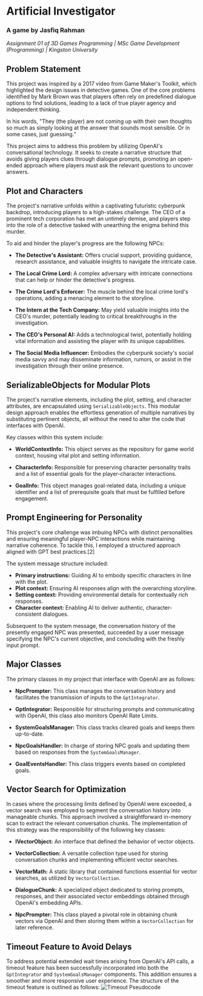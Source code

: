 
# Artificial Investigator
### A game by Jasfiq Rahman
*Assignment 01 of 3D Games Programming | MSc Game Development (Programming) | Kingston University*

## Problem Statement
This project was inspired by a 2017 video from Game Maker's Toolkit, which highlighted the design issues in detective games. One of the core problems identified by Mark Brown was that players often rely on predefined dialogue options to find solutions, leading to a lack of true player agency and independent thinking.

In his words, "They (the player) are not coming up with their own thoughts so much as simply looking at the answer that sounds most sensible. Or in some cases, just guessing.”

This project aims to address this problem by utilizing OpenAI's conversational technology. It seeks to create a narrative structure that avoids giving players clues through dialogue prompts, promoting an open-ended approach where players must ask the relevant questions to uncover answers.

## Plot and Characters
The project's narrative unfolds within a captivating futuristic cyberpunk backdrop, introducing players to a high-stakes challenge. The CEO of a prominent tech corporation has met an untimely demise, and players step into the role of a detective tasked with unearthing the enigma behind this murder.

To aid and hinder the player's progress are the following NPCs:

- **The Detective's Assistant:** Offers crucial support, providing guidance, research assistance, and valuable insights to navigate the intricate case.

- **The Local Crime Lord:** A complex adversary with intricate connections that can help or hinder the detective's progress.

- **The Crime Lord's Enforcer:** The muscle behind the local crime lord's operations, adding a menacing element to the storyline.

- **The Intern at the Tech Company:** May yield valuable insights into the CEO's murder, potentially leading to critical breakthroughs in the investigation.

- **The CEO's Personal AI:** Adds a technological twist, potentially holding vital information and assisting the player with its unique capabilities.

- **The Social Media Influencer:** Embodies the cyberpunk society's social media savvy and may disseminate information, rumors, or assist in the investigation through their online presence.

## SerializableObjects for Modular Plots
The project's narrative elements, including the plot, setting, and character attributes, are encapsulated using `SerializableObjects`. This modular design approach enables the effortless generation of multiple narratives by substituting pertinent objects, all without the need to alter the code that interfaces with OpenAI.

Key classes within this system include:

- **WorldContextInfo:** This object serves as the repository for game world context, housing vital plot and setting information.

- **CharacterInfo:** Responsible for preserving character personality traits and a list of essential goals for the player-character interactions.

- **GoalInfo:** This object manages goal-related data, including a unique identifier and a list of prerequisite goals that must be fulfilled before engagement.

## Prompt Engineering for Personality
This project's core challenge was imbuing NPCs with distinct personalities and ensuring meaningful player-NPC interactions while maintaining narrative coherence. To tackle this, I employed a structured approach aligned with GPT best practices.[2]

The system message structure included:

- **Primary instructions:** Guiding AI to embody specific characters in line with the plot.
- **Plot context:** Ensuring AI responses align with the overarching storyline.
- **Setting context:** Providing environmental details for contextually rich responses.
- **Character context:** Enabling AI to deliver authentic, character-consistent dialogues.

Subsequent to the system message, the conversation history of the presently engaged NPC was presented, succeeded by a user message specifying the NPC's current objective, and concluding with the freshly input prompt.

## Major Classes

The primary classes in my project that interface with OpenAI are as follows:

- **NpcPrompter:** This class manages the conversation history and facilitates the transmission of inputs to the `GptIntegrator`.

- **GptIntegrator:** Responsible for structuring prompts and communicating with OpenAI, this class also monitors OpenAI Rate Limits.

- **SystemGoalsManager:** This class tracks cleared goals and keeps them up-to-date.

- **NpcGoalsHandler:** In charge of storing NPC goals and updating them based on responses from the `SystemGoalsManager`.

- **GoalEventsHandler:** This class triggers events based on completed goals.

## Vector Search for Optimization
In cases where the processing limits defined by OpenAI were exceeded, a vector search was employed to segment the conversation history into manageable chunks. This approach involved a straightforward in-memory scan to extract the relevant conversation chunks. The implementation of this strategy was the responsibility of the following key classes:

- **IVectorObject:** An interface that defined the behavior of vector objects.

- **VectorCollection:** A versatile collection type used for storing conversation chunks and implementing efficient vector searches.

- **VectorMath:** A static library that contained functions essential for vector searches, as utilized by `VectorCollection`.

- **DialogueChunk:** A specialized object dedicated to storing prompts, responses, and their associated vector embeddings obtained through OpenAI's embedding APIs.

- **NpcPrompter:** This class played a pivotal role in obtaining chunk vectors via OpenAI and then storing them within a `VectorCollection` for later reference.

## Timeout Feature to Avoid Delays
To address potential extended wait times arising from OpenAI's API calls, a timeout feature has been successfully incorporated into both the `GptIntegrator` and `SystemGoalsManager` components. This addition ensures a smoother and more responsive user experience. The structure of the timeout feature is outlined as follows:
![Timeout Pseudocode](.Image1.png)